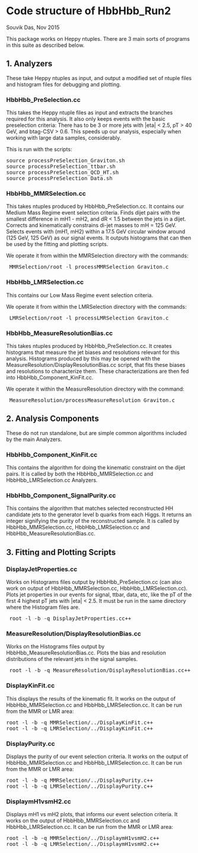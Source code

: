 <h1> Code structure of HbbHbb_Run2 </h1>

Souvik Das, Nov 2015

This package works on Heppy ntuples. There are 3 main sorts of programs in this suite as described below.

<h2> 1. Analyzers </h2>

These take Heppy ntuples as input, and output a modified set of ntuple files and histogram files for debugging and plotting.

<h3> HbbHbb_PreSelection.cc </h3>

This takes the Heppy ntuple files as input and extracts the branches required for this analysis. It also only keeps events with the basic preselection criteria: There has to be 3 or more jets with |eta| < 2.5, pT > 40 GeV, and btag-CSV > 0.6. This speeds up our analysis, especially when working with large data samples, considerably.

This is run with the scripts: <br/>
<pre>
source processPreSelection_Graviton.sh
source processPreSelection_ttbar.sh
source processPreSelection_QCD_HT.sh
source processPreSelection_Data.sh
</pre>

<h3> HbbHbb_MMRSelection.cc </h3>

This takes ntuples produced by HbbHbb_PreSelection.cc. It contains our Medium Mass Regime event selection criteria. Finds dijet pairs with the smallest difference in mH1 - mH2, and dR < 1.5 between the jets in a dijet. Corrects and kinematically constrains di-jet masses to mH = 125 GeV. Selects events with (mH1, mH2) within a 17.5 GeV circular window around (125 GeV, 125 GeV) as our signal events. It outputs histograms that can then be used by the fitting and plotting scripts.

We operate it from within the MMRSelection directory with the commands:
<pre> MMRSelection/root -l processMMRSelection_Graviton.c </pre>

<h3> HbbHbb_LMRSelection.cc </h3>

This contains our Low Mass Regime event selection criteria.

We operate it from within the LMRSelection directory with the commands:
<pre> LMRSelection/root -l processLMRSelection_Graviton.c </pre>

<h3> HbbHbb_MeasureResolutionBias.cc </h3>

This takes ntuples produced by HbbHbb_PreSelection.cc. It creates histograms that measure the jet biases and resolutions relevant for this analysis. Histograms produced by this may be opened with the MeasureResolution/DisplayResolutionBias.cc script, that fits these biases and resolutions to characterize them. These characterizations are then fed into HbbHbb_Component_KinFit.cc.

We operate it within the MeasureResolution directory with the command:
<pre> MeasureResolution/processMeasureResolution_Graviton.c </pre>

<h2> 2. Analysis Components </h2>

These do not run standalone, but are simple common algorithms included by the main Analyzers.

<h3> HbbHbb_Component_KinFit.cc </h3>

This contains the algorithm for doing the kinematic constraint on the dijet pairs. It is called by both the HbbHbb_MMRSelection.cc and HbbHbb_LMRSelection.cc Analyzers.

<h3> HbbHbb_Component_SignalPurity.cc </h3>

This contains the algorithm that matches selected reconstructed HH candidate jets to the generator level b quarks from each Higgs. It returns an integer signifying the purity of the reconstructed sample. It is called by HbbHbb_MMRSelection.cc, HbbHbb_LMRSelection.cc and HbbHbb_MeasureResolutionBias.cc.

<h2> 3. Fitting and Plotting Scripts </h2>

<h3> DisplayJetProperties.cc </h3>

Works on Histograms files output by HbbHbb_PreSelection.cc (can also work on output of HbbHbb_MMRSelection.cc, HbbHbb_LMRSelection.cc). Plots jet properties in our events for signal, ttbar, data, etc, like the pT of the first 4 highest pT jets with |eta| < 2.5. It must be run in the same directory where the Histogram files are.

<pre> root -l -b -q DisplayJetProperties.cc++ </pre>

<h3> MeasureResolution/DisplayResolutionBias.cc </h3>

Works on the Histograms files output by HbbHbb_MeasureResolutionBias.cc. Plots the bias and resolution distributions of the relevant jets in the signal samples.

<pre> root -l -b -q MeasureResolution/DisplayResolutionBias.cc++ </pre>

<h3> DisplayKinFit.cc </h3>

This displays the results of the kinematic fit. It works on the output of HbbHbb_MMRSelection.cc and HbbHbb_LMRSelection.cc. It can be run from the MMR or LMR area:

<pre>
root -l -b -q MMRSelection/../DisplayKinFit.c++
root -l -b -q LMRSelection/../DisplayKinFit.c++
</pre>

<h3> DisplayPurity.cc </h3>

Displays the purity of our event selection criteria. It works on the output of HbbHbb_MMRSelection.cc and HbbHbb_LMRSelection.cc. It can be run from the MMR or LMR area:

<pre>
root -l -b -q MMRSelection/../DisplayPurity.c++
root -l -b -q LMRSelection/../DisplayPurity.c++
</pre>

<h3> DisplaymH1vsmH2.cc </h3>

Displays mH1 vs mH2 plots, that informs our event selection criteria. It works on the output of HbbHbb_MMRSelection.cc and HbbHbb_LMRSelection.cc. It can be run from the MMR or LMR area:

<pre>
root -l -b -q MMRSelection/../DisplaymH1vsmH2.c++
root -l -b -q LMRSelection/../DisplaymH1vsmH2.c++
</pre>





